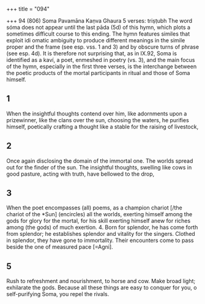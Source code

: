 +++
title = "094"

+++
94 (806) Soma Pavamāna
Kaṇva Ghaura
5 verses: triṣṭubh
The word sóma does not appear until the last pāda (5d) of this hymn, which plots a  sometimes difficult course to this ending. The hymn features similes that exploit idi omatic ambiguity to produce different meanings in the simile proper and the frame  (see esp. vss. 1 and 3) and by obscure turns of phrase (see esp. 4d). It is therefore  not surprising that, as in IX.92, Soma is identified as a kaví, a poet, enmeshed in  poetry (vs. 3), and the main focus of the hymn, especially in the first three verses,  is the interchange between the poetic products of the mortal participants in ritual  and those of Soma himself.
## 1
When the insightful thoughts contend over him, like adornments upon a  prizewinner, like the clans over the sun,
choosing the waters, he purifies himself, poetically crafting a thought like  a stable for the raising of livestock,
## 2
Once again disclosing the domain of the immortal one. The worlds  spread out for the finder of the sun. The insightful thoughts, swelling like cows in good pasture, acting with  truth, have bellowed to the drop,
## 3
When the poet encompasses (all) poems, as a champion chariot
[/the chariot of the *Sun] (encircles) all the worlds,
exerting himself among the gods for glory for the mortal, for his skill  exerting himself anew for riches among (the gods) of much exertion. 4. Born for splendor, he has come forth from splendor; he establishes  splendor and vitality for the singers.
Clothed in splendor, they have gone to immortality. Their encounters  come to pass beside the one of measured pace [=Agni].
## 5
Rush to refreshment and nourishment, to horse and cow. Make broad  light; exhilarate the gods.
Because all these things are easy to conquer for you, o self-purifying  Soma, you repel the rivals.